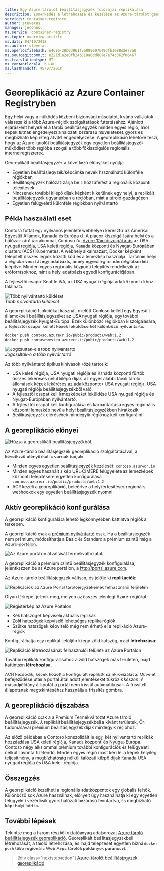 ```yaml
---
title: Egy Azure-tárolót beállításjegyzék földrajzi replikálása
description: Ismerkedés a létrehozása és kezelése az Azure-tárolót georeplikált nyilvántartó.
services: container-registry
author: stevelas
manager: jeconnoc
ms.service: container-registry
ms.topic: overview-article
ms.date: 04/10/2018
ms.author: stevelas
ms.openlocfilehash: e4695428b03961f5e899007609dfb1088dde77a8
ms.sourcegitcommit: e221d1a2e0fb245610a6dd886e7e74c362f06467
ms.translationtype: MT
ms.contentlocale: hu-HU
ms.lasthandoff: 05/07/2018
---
```

# <a name="geo-replication-in-azure-container-registry"></a>Georeplikáció az Azure Container Registryben

Egy helyi vagy a működés közbeni biztonsági másolatot, kívánó vállalatok válassza ki a több Azure-régiók szolgáltatások futtatásához. Ajánlott eljárásként helyezi el a tároló beállításjegyzék minden egyes régió, ahol képek futnak engedélyezi a hálózati bezárású műveleteket, gyors és megbízható kép réteg átvitel engedélyezése. A georeplikáció lehetővé teszi, hogy az Azure-tárolót beállításjegyzék egy egyetlen beállításjegyzék működhet több régióba szolgál a több főkiszolgálós regionális internetregiszterek.

Georeplikált beállításjegyzék a következő előnyöket nyújtja:

* Egyetlen beállításjegyzék/képcímke nevek használható különféle régiókban
* Beállításjegyzék hálózati zárja be a hozzáférést a regionális központi telepítések
* Nincsenek további kilépő díjak képként kikerülnek egy helyi, a replikált beállításjegyzék ugyanabban a régióban, mint a tároló-gazdagépen
* Egyetlen felügyeleti különféle régiókban nyilvántartó

## <a name="example-use-case"></a>Példa használati eset
Contoso futtat egy nyilvános jelenléte webhelyen keresztül az Amerikai Egyesült Államok, Kanada és Európa el. A piacon kiszolgálására helyi és a hálózat-záró tartalommal, Contoso fut [Azure Tárolószolgáltatás](/azure/container-service/kubernetes/) az USA nyugati régiója, USA keleti régiója, Kanada központi és Nyugat-Európában clusters (ACS) Kubernetes. A webhely alkalmazást, Docker képként telepített összes régiók közötti kód és a lemezkép használja. Tartalom helyi a régióba veszi át egy adatbázis, amely egyedileg minden régióban lett kiépítve. Minden egyes regionális központi telepítés rendelkezik az erőforrásokhoz, mint a helyi adatbázis egyedi konfigurációjában.

A fejlesztői csapat Seattle WA, az USA nyugati régiója adatközpont okhoz található.

![Több nyilvántartó küldését](media/container-registry-geo-replication/before-geo-replicate.png)<br />*Több nyilvántartó küldését*

A georeplikáció funkciókat használ, mielőtt Contoso kellett egy Egyesült államokbeli beállításjegyzéket az USA nyugati régiója, egy további beállításjegyzék Nyugat-Európa. Ezek különböző régiókban kiszolgálására, a fejlesztői csapat kellett képek leküldése két különböző nyilvántartó.

```bash
docker push contoso.azurecr.io/pubic/products/web:1.2
docker push contosowesteu.azurecr.io/pubic/products/web:1.2
```
![Jogosultak-e a több nyilvántartó](media/container-registry-geo-replication/before-geo-replicate-pull.png)<br />*Jogosultak-e a több nyilvántartó*

Az több nyilvántartó tipikus kihívások közé tartozik:

* USA keleti régiója, USA nyugati régiója és Kanada központi fürtök összes lekéréses nélül kilépő díjak, az egyes alábbi távoli tároló állomások képek lekéréses az adatközpontok USA nyugati régiója, USA nyugati régiója beállításjegyzékből való.
* A fejlesztői csapat kell lemezképeket leküldése USA nyugati régiója és Nyugat-Európában nyilvántartó.
* A fejlesztői csapat kell konfigurálása és karbantartása egyes regionális központi lemezkép nevű a helyi beállításjegyzékben hivatkozik.
* Beállításjegyzék elérésének mindegyik régióhoz kell konfigurálni.

## <a name="benefits-of-geo-replication"></a>A georeplikáció előnyei

![Húzza a georeplikált beállításjegyzékből.](media/container-registry-geo-replication/after-geo-replicate-pull.png)

Az Azure-tároló beállításjegyzék georeplikáció szolgáltatásával, a következő előnyökkel is vannak tudjuk:

* Minden egyes egyetlen beállításjegyzék kezelését: `contoso.azurecr.io`
* Minden egyes használt a kép URL-CÍMÉRE felügyelete az lemezképek központi telepítésére egyetlen konfigurálása: `contoso.azurecr.io/public/products/web:1.2`
* ACR kezeli a georeplikáció, beleértve a helyi értesítések regionális webhookok egy egyetlen beállításjegyzék nyomni

## <a name="configure-geo-replication"></a>Aktív georeplikáció konfigurálása
A georeplikáció konfigurálása lehető legkönnyebben kattintva régiók a térképen.

A georeplikáció csak a [prémium nyilvántartó](container-registry-skus.md) csak. Ha a beállításjegyzék nem prémium, módosíthatja a Basic és Standard a prémium szintű még a [Azure-portálon](https://portal.azure.com):

![Az Azure portálon átváltását termékváltozatok](media/container-registry-skus/update-registry-sku.png)

A georeplikáció a prémium szintű beállításjegyzék konfigurálása, jelentkezzen be az Azure portálon, a http://portal.azure.com.

Az Azure-tároló beállításjegyzék váltson, és jelölje ki **replikációk**:

![Replikációk az Azure Portal tárolójegyzékeinek felhasználói felületén](media/container-registry-geo-replication/registry-services.png)

Olyan térképet jelenik meg, melyen az összes jelenlegi Azure-régiókat:

 ![Régiótérkép az Azure Portalon](media/container-registry-geo-replication/registry-geo-map.png)

* Kék hatszögek képviselő aktuális replikák
* Zöld hatszögek képviselő lehetséges replika régiók
* Szürke hatszögek képviselő még nem érhető el a replikáció Azure-régiók

Konfigurálhatja egy replikát, jelöljön ki egy zöld hatszög, majd **létrehozása**:

 ![Replikáció létrehozásának felhasználói felülete az Azure Portalon](media/container-registry-geo-replication/create-replication.png)

További replikák konfigurálásához a zöld hatszögek más területen, majd kattintson **létrehozása**.

ACR kezdődik, képek között a konfigurált replikák szinkronizálása. Művelet befejeződése után a portál által adott jelentéseket tükrözik *készen*. A másodpéldány állapotát a portál nem frissül automatikusan. A frissített állapotának megtekintéséhez használja a frissítés gombra.

## <a name="geo-replication-pricing"></a>A georeplikáció díjszabása

A georeplikáció csak a a [Premium Termékváltozat](container-registry-skus.md) Azure tároló beállításjegyzék. A replikált beállításjegyzékbeli a kívánt területek, Ön tudomásával prémium beállításjegyzék díjak mindegyik régióhoz.

Az előző példában a Contoso konszolidált le egy, két nyilvántartó replikák hozzáadása USA keleti régiója, Kanada központi és Nyugat-Európa. Contoso négy alkalommal prémium további konfigurációs és felügyeleti nélkül havonta fizetendő. Minden egyes régió most kéri le. a képek helyileg, teljesítmény, a megbízhatóság nélkül hálózati kilépő díjak Kanada USA nyugati régiója és USA keleti régiója.

## <a name="summary"></a>Összegzés

A georeplikáció kezelheti a regionális adatközpontok egy globális felhők. Különböző sok Azure használnak, előnyeit úgy használhatja ki egy egyetlen felügyeleti vezérlősík gyors hálózati bezárású fenntartva, és megbízható kép: helyi kéri le.

## <a name="next-steps"></a>További lépések

Tekintse meg a három részből oktatóanyag adatsorozat [Azure tároló beállításjegyzék georeplikáció](container-registry-tutorial-prepare-registry.md). Georeplikált beállításjegyzékbeli létrehozását, a tároló létrehozása, és majd telepítését egyetlen bízná `docker push` több regionális Web Apps tárolók példányok parancsot.

> [!div class="nextstepaction"]
> [Azure-tárolót beállításjegyzék georeplikáció](container-registry-tutorial-prepare-registry.md)